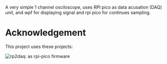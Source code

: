 A very simple 1 channel osciloscope, uses RPI pico as data acusation (DAQ) unit, and wpf for displaying signal and rpi pico for continues sampling.

# Acknowledgement

This project uses these projects:

![rp2daq](https://github.com/FilipDominec/rp2daq): as rpi-pico firmware
